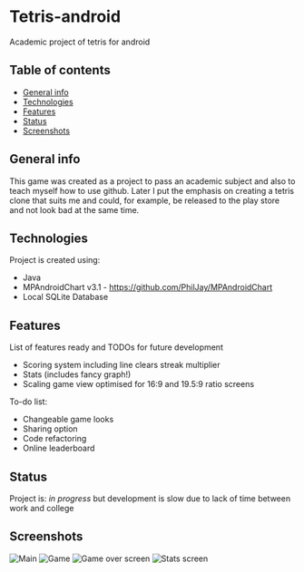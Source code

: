 # Tetris-android
Academic project of tetris for android
## Table of contents
* [General info](#general-info)
* [Technologies](#technologies)
* [Features](#features)
* [Status](#status)
* [Screenshots](#screenshots)

## General info
This game was created as a project to pass an academic subject and also to teach myself how to use github. Later I put the emphasis on creating a tetris clone that suits me and could, for example, be released to the play store and not look bad at the same time.
	
## Technologies
Project is created using:
* Java
* MPAndroidChart v3.1 - https://github.com/PhilJay/MPAndroidChart
* Local SQLite Database
	
## Features
List of features ready and TODOs for future development
* Scoring system including line clears streak multiplier
* Stats (includes fancy graph!)
* Scaling game view optimised for 16:9 and 19.5:9 ratio screens

To-do list:
* Changeable game looks
* Sharing option
* Code refactoring
* Online leaderboard

## Status
Project is: _in progress_ but development is slow due to lack of time between work and college

## Screenshots
![Main](https://raw.githubusercontent.com/avatarp/Tetris-android/master/screenshots/Screenshot_20200109-214839.png)
![Game](https://raw.githubusercontent.com/avatarp/Tetris-android/master/screenshots/Screenshot_20200109-214845.png)
![Game over screen](https://raw.githubusercontent.com/avatarp/Tetris-android/master/screenshots/Screenshot_20200109-175242.png)
![Stats screen](https://raw.githubusercontent.com/avatarp/Tetris-android/master/screenshots/Screenshot_20200109-175249.png)
